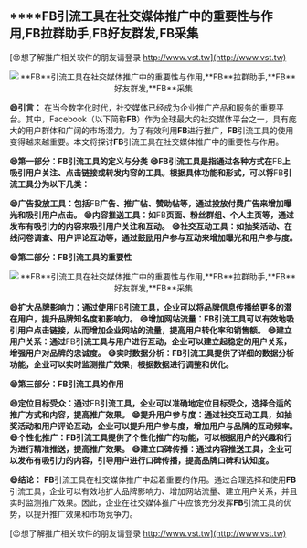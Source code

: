 ## ****FB**引流工具在社交媒体推广中的重要性与作用,**FB**拉群助手,**FB**好友群发,**FB**采集**

[😍想了解推广相关软件的朋友请登录 http://www.vst.tw](http://www.vst.tw)

 <center><img src="https://vst.tw/MP4/tuiguang/png/6.png" alt="**FB**引流工具在社交媒体推广中的重要性与作用,**FB**拉群助手,**FB**好友群发,**FB**采集"></center>

**😄引言：**
在当今数字化时代，社交媒体已经成为企业推广产品和服务的重要平台。其中，Facebook（以下简称**FB**）作为全球最大的社交媒体平台之一，具有庞大的用户群体和广阔的市场潜力。为了有效利用**FB**进行推广，**FB**引流工具的使用变得越来越重要。本文将探讨**FB**引流工具在社交媒体推广中的重要性与作用。

**😄第一部分：**FB**引流工具的定义与分类**
**😄**FB**引流工具是指通过各种方式在**FB**上吸引用户关注、点击链接或转发内容的工具。根据具体功能和形式，可以将**FB**引流工具分为以下几类：**

**😄广告投放工具：包括**FB**广告、推广帖、赞助帖等，通过投放付费广告来增加曝光和吸引用户点击。**
**😄内容推送工具：如**FB**页面、粉丝群组、个人主页等，通过发布有吸引力的内容来吸引用户关注和互动。**
**😄社交互动工具：如抽奖活动、在线问卷调查、用户评论互动等，通过鼓励用户参与互动来增加曝光和用户参与度。**

**😄第二部分：**FB**引流工具的重要性**

 <center><img src="https://vst.tw/MP4/tuiguang/png/0.png" alt="**FB**引流工具在社交媒体推广中的重要性与作用,**FB**拉群助手,**FB**好友群发,**FB**采集"></center>

**😄扩大品牌影响力：通过使用**FB**引流工具，企业可以将品牌信息传播给更多的潜在用户，提升品牌知名度和影响力。**
**😄增加网站流量：**FB**引流工具可以有效地吸引用户点击链接，从而增加企业网站的流量，提高用户转化率和销售额。**
**😄建立用户关系：通过**FB**引流工具与用户进行互动，企业可以建立起稳定的用户关系，增强用户对品牌的忠诚度。**
**😄实时数据分析：**FB**引流工具提供了详细的数据分析功能，企业可以实时监测推广效果，根据数据进行调整和优化。**

**😄第三部分：**FB**引流工具的作用**

**😄定位目标受众：通过**FB**引流工具，企业可以准确地定位目标受众，选择合适的推广方式和内容，提高推广效果。**
**😄提升用户参与度：通过社交互动工具，如抽奖活动和用户评论互动，企业可以提升用户参与度，增加用户与品牌的互动频率。**
**😄个性化推广：**FB**引流工具提供了个性化推广的功能，可以根据用户的兴趣和行为进行精准推送，提高推广效果。**
**😄建立口碑传播：通过内容推送工具，企业可以发布有吸引力的内容，引导用户进行口碑传播，提高品牌口碑和认知度。**

**😄结论：**
**FB**引流工具在社交媒体推广中起着重要的作用。通过合理选择和使用**FB**引流工具，企业可以有效地扩大品牌影响力、增加网站流量、建立用户关系，并且实时监测推广效果。因此，企业在社交媒体推广中应该充分发挥**FB**引流工具的优势，以提升推广效果和市场竞争力。

[😍想了解推广相关软件的朋友请登录 http://www.vst.tw](http://www.vst.tw)



